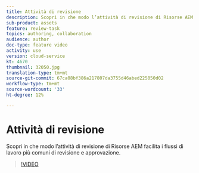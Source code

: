 ```yaml
---
title: Attività di revisione
description: Scopri in che modo l’attività di revisione di Risorse AEM facilita i flussi di lavoro più comuni di revisione e approvazione.
sub-product: assets
feature: review-task
topics: authoring, collaboration
audience: author
doc-type: feature video
activity: use
version: cloud-service
kt: 4670
thumbnail: 32050.jpg
translation-type: tm+mt
source-git-commit: 67ca08bf386a217807da3755d46abed225050d02
workflow-type: tm+mt
source-wordcount: '33'
ht-degree: 12%

---
```



# Attività di revisione

Scopri in che modo l’attività di revisione di Risorse AEM facilita i flussi di lavoro più comuni di revisione e approvazione.

>[!VIDEO](https://video.tv.adobe.com/v/32050/?quality=12&learn=on&hidetitle=true)